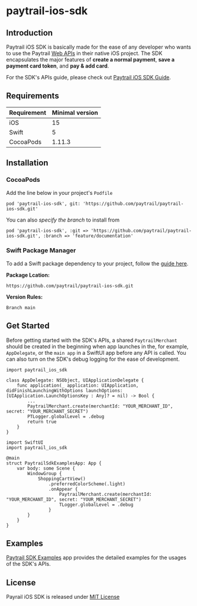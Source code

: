 # paytrail-ios-sdk

## Introduction

Paytrail iOS SDK is basically made for the ease of any developer who wants to use the Paytrail [Web APIs](https://docs.paytrail.com/#/?id=paytrail-payment-api) in their native iOS project. The SDK encapsulates the major features of **create a normal payment**, **save a payment card token**, and **pay & add card**.

For the SDK's APIs guide, please check out [Paytrail iOS SDK Guide](paytrail-ios-sdk/paytrail_ios_sdk.docc/paytrail_ios_sdk_guide.md).

## Requirements

| Requirement | Minimal version |
| ------ | ------ |
| iOS | 15 |
| Swift | 5 |
| CocoaPods | 1.11.3 |

## Installation

### CocoaPods

Add the line below in your project's ``Podfile``

```
pod 'paytrail-ios-sdk', git: 'https://github.com/paytrail/paytrail-ios-sdk.git'
```

You can also *specify the branch* to install from

```
pod 'paytrail-ios-sdk', :git => 'https://github.com/paytrail/paytrail-ios-sdk.git', :branch => 'feature/documentation'
```

### Swift Package Manager

To add a Swift package dependency to your project, follow the [guide here](https://developer.apple.com/documentation/xcode/adding-package-dependencies-to-your-app).

**Package Lcation:**

```
https://github.com/paytrail/paytrail-ios-sdk.git
```
**Version Rules:**

```
Branch main
```

## Get Started

Before getting started with the SDK's APIs, a shared ``PaytrailMerchant`` should be created in the beginning when app launches in the, for example, ``AppDelegate``, or the `main app` in a SwiftUI app before any API is called. You can also turn on the SDK's debug logging for the ease of development.

```
import paytrail_ios_sdk

class AppDelegate: NSObject, UIApplicationDelegate {
    func application(_ application: UIApplication, didFinishLaunchingWithOptions launchOptions: [UIApplication.LaunchOptionsKey : Any]? = nil) -> Bool {
        ...
        PaytrailMerchant.create(merchantId: "YOUR_MERCHANT_ID", secret: "YOUR_MERCHANT_SECRET")
        PTLogger.globalLevel = .debug
        return true
    }
}
```

```
import SwiftUI
import paytrail_ios_sdk

@main
struct PaytrailSdkExamplesApp: App {
    var body: some Scene {
        WindowGroup {
            ShoppingCartView()
                .preferredColorScheme(.light)
                .onAppear {
                    PaytrailMerchant.create(merchantId: "YOUR_MERCHANT_ID", secret: "YOUR_MERCHANT_SECRET")
                    TLogger.globalLevel = .debug
                }
        }
    }
}
```

## Examples

[Paytrail SDK Examples](https://github.com/paytrail/paytrail-ios-sdk/tree/main/PaytrailSdkExamples) app provides the detailed examples for the usages of the SDK's APIs.

## License

Payrail iOS SDK is released under [MIT License](https://github.com/paytrail/paytrail-ios-sdk/blob/main/LICENSE)


